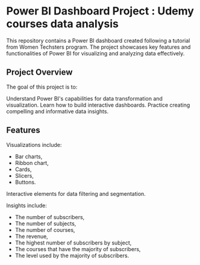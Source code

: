 # Power BI Dashboard Project : Udemy courses data analysis
This repository contains a Power BI dashboard created following a tutorial from Women Techsters program. The project showcases key features and functionalities of Power BI for visualizing and analyzing data effectively.

## Project Overview
The goal of this project is to:

Understand Power BI's capabilities for data transformation and visualization.
Learn how to build interactive dashboards.
Practice creating compelling and informative data insights.

## Features

Visualizations include:
- Bar charts,
- Ribbon chart,
- Cards,
- Slicers,
- Buttons.

Interactive elements for data filtering and segmentation.

Insights include:

- The number of subscribers,
- The number of subjects,
- The number of courses,
- The revenue,
- The highest number of subscribers by subject,
- The courses that have the majority of subscribers,
- The level used by the majority of subscribers.
